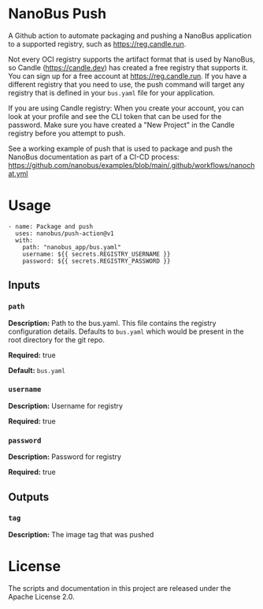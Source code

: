 # NanoBus Push

A Github action to automate packaging and pushing a NanoBus application to a supported registry, such as https://reg.candle.run.

Not every OCI registry supports the artifact format that is used by NanoBus, so Candle (https://candle.dev) has created a free registry that supports it. You can sign up for a free account at https://reg.candle.run.  If you have a different registry that you need to use, the push command will target any registry that is defined in your `bus.yaml` file for your application.

If you are using Candle registry: When you create your account, you can look at your profile and see the CLI token that can be used for the password.  Make sure you have created a "New Project" in the Candle registry before you attempt to push.

See a working example of push that is used to package and push the NanoBus documentation as part of a CI-CD process: https://github.com/nanobus/examples/blob/main/.github/workflows/nanochat.yml

# Usage
```
- name: Package and push
  uses: nanobus/push-action@v1
  with:
    path: "nanobus_app/bus.yaml"
    username: ${{ secrets.REGISTRY_USERNAME }}
    password: ${{ secrets.REGISTRY_PASSWORD }}
```

## Inputs

### `path`

**Description:** Path to the bus.yaml. This file contains the registry configuration details. Defaults to `bus.yaml` which would be present in the root directory for the git repo.

**Required:** true

**Default:** `bus.yaml`

### `username`

**Description:** Username for registry

**Required:** true

### `password`

**Description:** Password for registry

**Required:** true

## Outputs

### `tag`
**Description:** The image tag that was pushed

# License

The scripts and documentation in this project are released under the Apache License 2.0.
